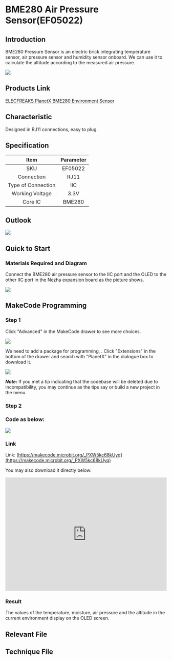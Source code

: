 # BME280 Air Pressure Sensor(EF05022)

## Introduction

BME280 Pressure Sensor is an electric brick integrating temperature sensor, air pressure sensor and humidity sensor onboard. We can use it to calculate the altitude according to the measured air pressure.

![](./images/05022_01.png)

## Products Link

[ELECFREAKS PlanetX BME280 Environment Sensor](https://shop.elecfreaks.com/products/elecfreaks-planetx-bme280-environment-sensor?_pos=1&_sid=6994421f6&_ss=r)


## Characteristic


 Designed in RJ11 connections, easy to plug.

## Specification


Item | Parameter 
:-: | :-: 
SKU|EF05022
Connection|RJ11
Type of Connection|IIC
Working Voltage|3.3V
Core IC|BME280


## Outlook


![](./images/05022_02.png)

## Quick to Start


### Materials Required and Diagram

 Connect the BME280 air pressure sensor to the IIC port and the OLED to the other IIC port in the Nezha expansion board as the picture shows.


![](./images/05022_03.png)

## MakeCode Programming


### Step 1

Click "Advanced" in the MakeCode drawer to see more choices.

![](./images/05001_04.png)

We need to add a package for programming, . Click "Extensions" in the bottom of the drawer and search with "PlanetX" in the dialogue box to download it. 

![](./images/05001_05.png)

***Note:*** If you met a tip indicating that the codebase will be deleted due to incompatibility, you may continue as the tips say or build a new project in the menu. 

### Step 2

### Code as below:

![](./images/05022_06.png)


### Link
Link: [https://makecode.microbit.org/_PXW5kc68kUyq](https://makecode.microbit.org/_PXW5kc68kUyq)

You may also download it directly below: 

<div style="position:relative;height:0;padding-bottom:70%;overflow:hidden;"><iframe style="position:absolute;top:0;left:0;width:100%;height:100%;" src="https://makecode.microbit.org/#pub:_PXW5kc68kUyq" frameborder="0" sandbox="allow-popups allow-forms allow-scripts allow-same-origin"></iframe></div>  


### Result
 The values of the temperature, moisture, air pressure and the altitude in the current environment display on the OLED screen. 

## Relevant File


## Technique File

